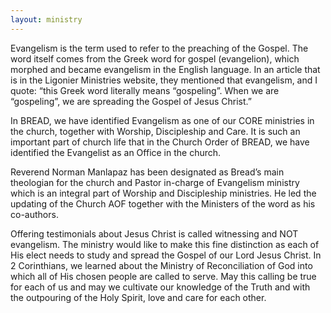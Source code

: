 ```yaml
---
layout: ministry
---
```

 
Evangelism is the term used to refer to the preaching of the Gospel. The word
itself comes from the Greek word for gospel (evangelion), which morphed
and became evangelism in the English language. In an article that is in the
Ligonier Ministries website, they mentioned that evangelism, and I quote:
“this Greek word literally means “gospeling”. When we are “gospeling”, we
are spreading the Gospel of Jesus Christ.”

In BREAD, we have identified Evangelism as one of our CORE ministries
in the church, together with Worship, Discipleship and Care. It is such an
important part of church life that in the Church Order of BREAD, we have
identified the Evangelist as an Office in the church.

Reverend Norman Manlapaz has been designated as Bread’s main theologian for the church and  Pastor in-charge of Evangelism ministry which is an integral part of Worship and Discipleship ministries. 
He led the updating of the Church AOF together with the Ministers of the word as his co-authors.

Offering testimonials about Jesus Christ is called witnessing and NOT
evangelism. The ministry would like to make this fine distinction as each of
His elect needs to study and spread the Gospel of our Lord Jesus Christ.
In 2 Corinthians, we learned about the Ministry of Reconciliation of God into
which all of His chosen people are called to serve. May this calling be true
for each of us and may we cultivate our knowledge of the Truth and with the
outpouring of the Holy Spirit, love and care for each other.